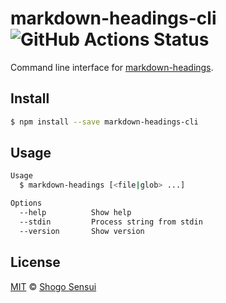 # markdown-headings-cli ![GitHub Actions Status](https://github.com/1000ch/markdown-headings-cli/workflows/test/badge.svg?branch=main)

Command line interface for [markdown-headings](https://github.com/1000ch/markdown-headings).

## Install

```bash
$ npm install --save markdown-headings-cli
```

## Usage

```bash
Usage
  $ markdown-headings [<file|glob> ...]

Options
  --help          Show help
  --stdin         Process string from stdin
  --version       Show version
```

## License

[MIT](https://1000ch.mit-license.org) © [Shogo Sensui](https://github.com/1000ch)
